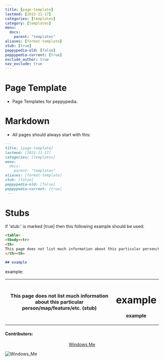 ```yaml
---
title: [page-template]
lastmod: [2022-11-17]
categories: [templates]
category: [templates]
menu:
  docs:
    parent: "templates"
aliases: [format-template]
stub: [true]
peppypedia-old: [false]
peppypedia-current: [true]
exclude_author: true
nav_exclude: true
---
```


# Page Template
* Page Templates for peppypedia.
# Markdown
* All pages should always start with this:

```md
---
title: [page-template]
lastmod: [2022-11-17]
categories: [templates]
menu:
  docs:
    parent: "templates"
aliases: [format-template]
stub: [false]
peppypedia-old: [false]
peppypedia-current: [true]
 ---
```
# Stubs
if 'stub:' is marked [true] then this following example should be used:
```md
<table>
<tbody><tr>
<th>
This page does not list much information about this particular person/map/feature/etc. (stub)
</th><th>

## example
```
example:
<table>
<tbody><tr>
<th>
This page does not list much information about this particular person/map/feature/etc. (stub)
</th><th>

# example
example
</table>
</tbody>
</tr>
</th>

#### Contributors:

<t><center>[Windows Me](https://osu.ppy.sh/users/28893698)</center>
<link rel="stylesheet" href="../profile.css"></t>

![Windows_Me](https://a.ppy.sh/28893698_q.jpeg#author "Windows_Me")
